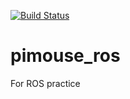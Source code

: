 [![Build Status](https://travis-ci.org/study928/pimouse_ros.svg?branch=master)](https://travis-ci.org/study928/pimouse_ros)

# pimouse_ros
For ROS practice
